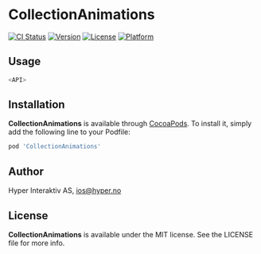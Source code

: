 # CollectionAnimations

[![CI Status](http://img.shields.io/travis/hyperoslo/CollectionAnimations.svg?style=flat)](https://travis-ci.org/hyperoslo/CollectionAnimations)
[![Version](https://img.shields.io/cocoapods/v/CollectionAnimations.svg?style=flat)](http://cocoadocs.org/docsets/CollectionAnimations)
[![License](https://img.shields.io/cocoapods/l/CollectionAnimations.svg?style=flat)](http://cocoadocs.org/docsets/CollectionAnimations)
[![Platform](https://img.shields.io/cocoapods/p/CollectionAnimations.svg?style=flat)](http://cocoadocs.org/docsets/CollectionAnimations)

## Usage

```swift
<API>
```

## Installation

**CollectionAnimations** is available through [CocoaPods](http://cocoapods.org). To install
it, simply add the following line to your Podfile:

```ruby
pod 'CollectionAnimations'
```

## Author

Hyper Interaktiv AS, ios@hyper.no

## License

**CollectionAnimations** is available under the MIT license. See the LICENSE file for more info.
